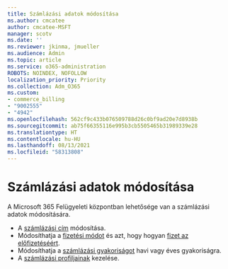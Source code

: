 ```yaml
---
title: Számlázási adatok módosítása
ms.author: cmcatee
author: cmcatee-MSFT
manager: scotv
ms.date: ''
ms.reviewer: jkinma, jmueller
ms.audience: Admin
ms.topic: article
ms.service: o365-administration
ROBOTS: NOINDEX, NOFOLLOW
localization_priority: Priority
ms.collection: Adm_O365
ms.custom:
- commerce_billing
- "9002555"
- "4942"
ms.openlocfilehash: 562cf9c433b076509788d26c0bf9ad20e7d8938b
ms.sourcegitcommit: ab75f66355116e995b3cb5505465b31989339e28
ms.translationtype: HT
ms.contentlocale: hu-HU
ms.lasthandoff: 08/13/2021
ms.locfileid: "58313808"
---
```

# <a name="change-billing-information"></a>Számlázási adatok módosítása

A Microsoft 365 Felügyeleti központban lehetősége van a számlázási adatok módosítására. 

- A [számlázási cím](https://docs.microsoft.com/microsoft-365/commerce/billing-and-payments/change-your-billing-addresses) módosítása.
- Módosíthatja a [fizetési módot](https://docs.microsoft.com/microsoft-365/commerce/billing-and-payments/manage-payment-methods) és azt, hogy hogyan [fizet az előfizetéséért](https://docs.microsoft.com/microsoft-365/commerce/billing-and-payments/pay-for-your-subscription).
- Módosíthatja a [számlázási gyakoriságot](https://docs.microsoft.com/microsoft-365/commerce/billing-and-payments/change-payment-frequency) havi vagy éves gyakoriságra.
- A [számlázási profiljainak](https://docs.microsoft.com/microsoft-365/commerce/billing-and-payments/manage-billing-profiles) kezelése.
